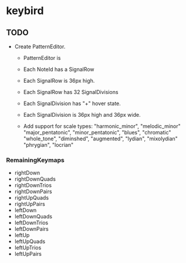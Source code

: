 # keybird

## TODO

- Create PatternEditor.

  - PatternEditor is
  - Each NoteId has a SignalRow
  - Each SignalRow is 36px high.
  - Each SignalRow has 32 SignalDivisions
  - Each SignalDivision has "+" hover state.
  - Each SignalDivision is 36px high and 36px wide.

  - Add support for scale types: "harmonic_minor", "melodic_minor"
    "major_pentatonic", "minor_pentatonic", "blues", "chromatic"
    "whole_tone", "diminshed", "augmented", "lydian", "mixolydian"
    "phrygian", "locrian"

### RemainingKeymaps

- rightDown
- rightDownQuads
- rightDownTrios
- rightDownPairs
- rightUpQuads
- rightUpPairs
- leftDown
- leftDownQuads
- leftDownTrios
- leftDownPairs
- leftUp
- leftUpQuads
- leftUpTrios
- leftUpPairs
